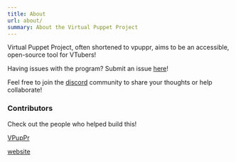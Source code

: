 ```yaml
---
title: About
url: about/
summary: About the Virtual Puppet Project
---
```


Virtual Puppet Project, often shortened to vpuppr, aims to be an accessible, open-source tool for VTubers!

Having issues with the program? Submit an issue [here](https://github.com/virtual-puppet-project/vpuppr/issues)!

Feel free to join the [discord](https://discord.gg/PeHR6Tjyvn) community to share your thoughts or help collaborate!

### Contributors

Check out the people who helped build this!

[VPupPr](https://github.com/virtual-puppet-project/vpuppr/graphs/contributors)

[website](https://github.com/virtual-puppet-project/virtual-puppet-project-website/graphs/contributors)